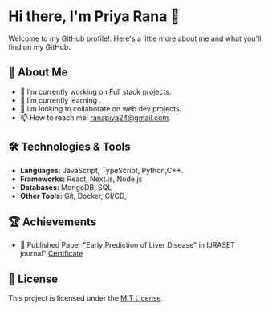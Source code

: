 # Hi there, I'm Priya Rana 👋

Welcome to my GitHub profile!. Here's a little more about me and what you'll find on my GitHub.

## 🚀 About Me

- 🔭 I’m currently working on Full stack projects.
- 🌱 I’m currently learning .
- 👯 I’m looking to collaborate on web dev projects.
- 📫 How to reach me: ranapiya24@gmail.com.

## 🛠️ Technologies & Tools

- **Languages:** JavaScript, TypeScript, Python,C++.
- **Frameworks:** React, Next.js, Node.js
- **Databases:** MongoDB, SQL
- **Other Tools:** Git, Docker, CI/CD,


## 🏆 Achievements

- 🥇 Published Paper
  "Early Prediction of Liver Disease" in IJRASET journal"
  [Certificate](https://www.ijraset.com/print-certificate/early-prediction-of-liver-disease-787)
## 📄 License

This project is licensed under the [MIT License](LICENSE).
